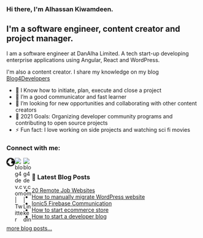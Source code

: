### Hi there, I'm Alhassan Kiwamdeen.

## I'm a software engineer, content creator and project manager.

I am a software engineer at DanAlha Limited. A tech start-up developing enterprise applications 
using Angular, React and WordPress.

I'm also a content creator. I share my knowledge on my blog [Blog4Developers](https://www.blog4dev.com/)


- 🔭 I Know how to initiate, plan, execute and close a project
- 🌱 I’m a good communicator and fast learner 
- 👯 I’m looking for new opportunities and collaborating with other content creators
- 🥅 2021 Goals: Organizing developer community programs and contributing to open source projects
- ⚡ Fun fact: I love working on side projects and watching sci fi movies

### Connect with me:

[<img align="left" alt="blog4dev.com" width="22px" src="https://raw.githubusercontent.com/iconic/open-iconic/master/svg/globe.svg" />](https://www.blog4dev.com/)
[<img align="left" alt="blog4dev.com | Twitter" width="22px" src="https://cdn.jsdelivr.net/npm/simple-icons@v3/icons/twitter.svg" />](https://twitter.com/akiwams)
[<img align="left" alt="blog4dev.com | LinkedIn" width="22px" src="https://cdn.jsdelivr.net/npm/simple-icons@v3/icons/linkedin.svg" />](https://www.linkedin.com/in/alhassan-kiwamdeen-56a144102/)
<br />

### 📕 Latest Blog Posts

- [20 Remote Job Websites](https://www.blog4dev.com/remote-jobs/)
- [How to manually migrate WordPress website](https://www.blog4dev.com/wordpress-migration/)
- [Ionic5 Firebase Communication](https://www.blog4dev.com/ionic-firebase-communication//)
- [How to start ecommerce store](https://www.blog4dev.com/how-to-start-ecommerce-store/)
- [How to start a developer blog](https://www.blog4dev.com/create-a-blog-with-wordpress/)         

[more blog posts...](https://www.blog4dev.com/)
